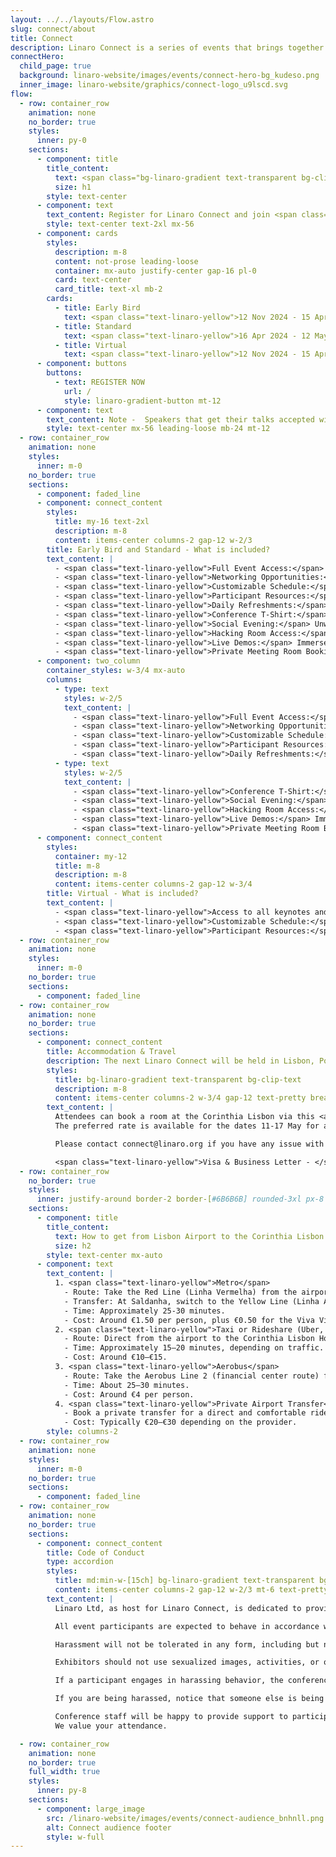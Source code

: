 ```yaml
---
layout: ../../layouts/Flow.astro
slug: connect/about
title: Connect
description: Linaro Connect is a series of events that brings together the Arm Ecosystem. This is the ONLY place where developers, maintainers of both hardware and software can collaborate and discuss common problems
connectHero:
  child_page: true
  background: linaro-website/images/events/connect-hero-bg_kudeso.png
  inner_image: linaro-website/graphics/connect-logo_u9lscd.svg
flow:
  - row: container_row
    animation: none
    no_border: true
    styles:
      inner: py-0
    sections:
      - component: title
        title_content:
          text: <span class="bg-linaro-gradient text-transparent bg-clip-text h-auto">Registration</span>
          size: h1
        style: text-center
      - component: text
        text_content: Register for Linaro Connect and join <span class="text-linaro-yellow">hundreds</span> of the world’s leading Arm Open Source technical experts.
        style: text-center text-2xl mx-56
      - component: cards
        styles:
          description: m-8
          content: not-prose leading-loose
          container: mx-auto justify-center gap-16 pl-0
          card: text-center
          card_title: text-xl mb-2
        cards:
          - title: Early Bird
            text: <span class="text-linaro-yellow">12 Nov 2024 - 15 Apr 2025</span><br><span class="text-4xl">£750</span>
          - title: Standard
            text: <span class="text-linaro-yellow">16 Apr 2024 - 12 May 2025</span><br><span class="text-4xl">£1,120</span>
          - title: Virtual
            text: <span class="text-linaro-yellow">12 Nov 2024 - 15 Apr 2025</span><br><span class="text-4xl">£30</span>
      - component: buttons
        buttons:
          - text: REGISTER NOW
            url: /
            style: linaro-gradient-button mt-12
      - component: text
        text_content: Note -  Speakers that get their talks accepted will receive a complimentary speaker pass. For more information on how to submit a talk, <a class="text-linaro-yellow no-underline" href="/">click here</a>.
        style: text-center mx-56 leading-loose mb-24 mt-12
  - row: container_row
    animation: none
    styles:
      inner: m-0
    no_border: true
    sections:
      - component: faded_line
      - component: connect_content
        styles:
          title: my-16 text-2xl
          description: m-8
          content: items-center columns-2 gap-12 w-2/3
        title: Early Bird and Standard - What is included?
        text_content: |
          - <span class="text-linaro-yellow">Full Event Access:</span> Get complete access to Linaro Connect 2025, including keynotes, sessions, BoFs, private meetings, and more.
          - <span class="text-linaro-yellow">Networking Opportunities:</span> Connect with industry professionals through Birds of a Feather (BoFs) sessions, discussions, and collaboration activities.
          - <span class="text-linaro-yellow">Customizable Schedule:</span> Tailor your experience by creating a personalized agenda, prioritizing sessions aligned with your interests.
          - <span class="text-linaro-yellow">Participant Resources:</span> Access event materials, documentation, and shared resources to enhance understanding.
          - <span class="text-linaro-yellow">Daily Refreshments:</span> Enjoy lunch coffee, and snacks from Wednesday to Friday to stay energized.
          - <span class="text-linaro-yellow">Conference T-Shirt:</span> Receive an exclusive Linaro Connect 2025 conference t-shirt as a token of participation.
          - <span class="text-linaro-yellow">Social Evening:</span> Unwind, connect, and enjoy a relaxed atmosphere with casual conversations and activities.
          - <span class="text-linaro-yellow">Hacking Room Access:</span> Collaborate, code, and engage in hands-on sessions in a dedicated hacking room.
          - <span class="text-linaro-yellow">Live Demos:</span> Immerse yourself in live demonstrations of the latest technologies, innovations, and projects.
          - <span class="text-linaro-yellow">Private Meeting Room Booking:</span> Book secure meeting rooms for exclusive discussions, collaboration, or networking.
      - component: two_column
        container_styles: w-3/4 mx-auto
        columns:
          - type: text
            styles: w-2/5
            text_content: |
              - <span class="text-linaro-yellow">Full Event Access:</span> Get complete access to Linaro Connect 2025, including keynotes, sessions, BoFs, private meetings, and more.
              - <span class="text-linaro-yellow">Networking Opportunities:</span> Connect with industry professionals through Birds of a Feather (BoFs) sessions, discussions, and collaboration activities.
              - <span class="text-linaro-yellow">Customizable Schedule:</span> Tailor your experience by creating a personalized agenda, prioritizing sessions aligned with your interests.
              - <span class="text-linaro-yellow">Participant Resources:</span> Access event materials, documentation, and shared resources to enhance understanding.
              - <span class="text-linaro-yellow">Daily Refreshments:</span> Enjoy lunch coffee, and snacks from Wednesday to Friday to stay energized.
          - type: text
            styles: w-2/5
            text_content: |
              - <span class="text-linaro-yellow">Conference T-Shirt:</span> Receive an exclusive Linaro Connect 2025 conference t-shirt as a token of participation.
              - <span class="text-linaro-yellow">Social Evening:</span> Unwind, connect, and enjoy a relaxed atmosphere with casual conversations and activities.
              - <span class="text-linaro-yellow">Hacking Room Access:</span> Collaborate, code, and engage in hands-on sessions in a dedicated hacking room.
              - <span class="text-linaro-yellow">Live Demos:</span> Immerse yourself in live demonstrations of the latest technologies, innovations, and projects.
              - <span class="text-linaro-yellow">Private Meeting Room Booking:</span> Book secure meeting rooms for exclusive discussions, collaboration, or networking.
      - component: connect_content
        styles:
          container: my-12
          title: m-8
          description: m-8
          content: items-center columns-2 gap-12 w-3/4
        title: Virtual - What is included?
        text_content: |
          - <span class="text-linaro-yellow">Access to all keynotes and technical sessions:</span> Live-stream keynotes, sessions, BoFs, and more.
          - <span class="text-linaro-yellow">Customizable Schedule:</span> Tailor your experience by creating a personalized agenda, prioritizing sessions aligned with your interests.
          - <span class="text-linaro-yellow">Participant Resources:</span> Access event materials, documentation, and shared resources to enhance understanding.
  - row: container_row
    animation: none
    styles:
      inner: m-0
    no_border: true
    sections:
      - component: faded_line
  - row: container_row
    animation: none
    no_border: true
    sections:
      - component: connect_content
        title: Accommodation & Travel
        description: The next Linaro Connect will be held in Lisbon, Portugal, <br>Tuesday 13 - Friday 16 May 2025 at the Corinthia Lisbon.
        styles:
          title: bg-linaro-gradient text-transparent bg-clip-text
          description: m-8
          content: items-center columns-2 w-3/4 gap-12 text-pretty break-words
        text_content: |
          Attendees can book a room at the Corinthia Lisbon via this <a class="text-linaro-yellow no-underline" href="/">link</a>.
          The preferred rate is available for the dates 11-17 May for a limited time upon availability - we recommend you book your room as soon as possible.

          Please contact connect@linaro.org if you have any issue with booking your accommodation.

          <span class="text-linaro-yellow">Visa & Business Letter - </span> If you require a visa and need a business invitation letter and/or visa support letter, please register for Linaro Connect and follow the instructions on Kite.events.
  - row: container_row
    no_border: true
    styles:
      inner: justify-around border-2 border-[#6B6B6B] rounded-3xl px-8 w-3/4 mx-auto mb-16
    sections:
      - component: title
        title_content:
          text: How to get from Lisbon Airport to the Corinthia Lisbon Hotel
          size: h2
        style: text-center mx-auto
      - component: text
        text_content: |
          1. <span class="text-linaro-yellow">Metro</span>
            - Route: Take the Red Line (Linha Vermelha) from the airport station to Saldanha station.
            - Transfer: At Saldanha, switch to the Yellow Line (Linha Amarela) heading towards Rato and get off at Sete Rios station, which is a short walk from the Corinthia Lisbon. 
            - Time: Approximately 25-30 minutes.
            - Cost: Around €1.50 per person, plus €0.50 for the Viva Viagem card (if you don't already have one).
          2. <span class="text-linaro-yellow">Taxi or Rideshare (Uber, Bolt)</span>
            - Route: Direct from the airport to the Corinthia Lisbon Hotel. 
            - Time: Approximately 15–20 minutes, depending on traffic. 
            - Cost: Around €10–€15.
          3. <span class="text-linaro-yellow">Aerobus</span>
            - Route: Take the Aerobus Line 2 (financial center route) from the airport and get off at the Sete Rios stop, close to the Corinthia Hotel. 
            - Time: About 25–30 minutes. 
            - Cost: Around €4 per person. 
          4. <span class="text-linaro-yellow">Private Airport Transfer</span>
            - Book a private transfer for a direct and comfortable ride, especially if you have a lot of luggage. 
            - Cost: Typically €20–€30 depending on the provider.
        style: columns-2
  - row: container_row
    animation: none
    styles:
      inner: m-0
    no_border: true
    sections:
      - component: faded_line
  - row: container_row
    animation: none
    no_border: true
    sections:
      - component: connect_content
        title: Code of Conduct
        type: accordion
        styles:
          title: md:min-w-[15ch] bg-linaro-gradient text-transparent bg-clip-text
          content: items-center columns-2 gap-12 w-2/3 mt-6 text-pretty break-words
        text_content: |
          Linaro Ltd, as host for Linaro Connect, is dedicated to providing a harassment-free experience for participants at all of our events. Linaro events are working conferences intended for professional networking and collaboration in the Linux community. They exist to encourage the open exchange of ideas and expression and require an environment that recognizes the inherent worth of every person and group. While at Linaro events or related ancillary or social events, any participants, including speakers, attendees, volunteers, sponsors, exhibitors, booth staff and anyone else, should not engage in harassment in any form of communication or media including email, texting and social media.

          All event participants are expected to behave in accordance with professional standards, with both the Linaro Connect Code of Conduct as well as their respective employer’s policies governing appropriate workplace behavior, and applicable laws.

          Harassment will not be tolerated in any form, including but not limited to harassment based on gender, gender identity and expression, sexual orientation, disability, physical appearance, body size, race, age, religion or any other status protected by laws in which the conference or program is being held. Harassment includes the use of abusive, offensive or degrading language, intimidation, stalking, harassing photography or recording, inappropriate physical contact, sexual imagery and unwelcome sexual advances or requests for sexual favors.. Any report of harassment at one of our events will be addressed immediately. Participants asked to stop any harassing behavior are expected to comply immediately. Anyone who witnesses or is subjected to unacceptable behavior should notify a conference organizer at once.

          Exhibitors should not use sexualized images, activities, or other material in their booths and must refrain from the use of sexualized clothing/uniforms/costumes, or otherwise creating a sexualized environment. Speakers should not use sexual language, images, or any language or images that would constitute harassment as defined above in their talks.

          If a participant engages in harassing behavior, the conference organizers may take any action they deem appropriate, ranging from issuance of a warning to the offending individual to expulsion from the conference with no refund, depending on the circumstances. Linaro reserves the right to exclude any participant found to be engaging in harassing behavior from participating in any further Linaro events, trainings or other activities.

          If you are being harassed, notice that someone else is being harassed, or have any other concerns relating to harassment, please contact a member of conference staff immediately. Conference staff can be identified by t-shirts/staff badges onsite; and an organizer can be found at the event registration counter at any time. You are also encouraged to contact Diane Cheshire, Group HR Director at diane.cheshire@linaro.org

          Conference staff will be happy to provide support to participants, including contacting hotel/venue security or local law enforcement, when appropriate, providing escorts, or otherwise assisting those experiencing harassment to ensure that they feel safe for the duration of the conference.
          We value your attendance.

  - row: container_row
    animation: none
    no_border: true
    full_width: true
    styles:
      inner: py-8
    sections:
      - component: large_image
        src: /linaro-website/images/events/connect-audience_bnhnll.png
        alt: Connect audience footer
        style: w-full
---
```

